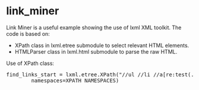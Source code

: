 # link_miner

Link Miner is a useful example showing the use of lxml XML toolkit. The code is based on: 

- XPath class in lxml.etree submodule to select relevant HTML elements.
- HTMLParser class in lxml.html submodule to parse the raw HTML. 

Use of XPath class:

<pre>
find_links_start = lxml.etree.XPath("//ul //li //a[re:test(., '[0-9]')]",  
        namespaces=XPATH_NAMESPACES)
</pre>
